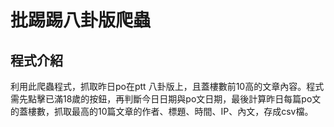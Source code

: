# 批踢踢八卦版爬蟲

## 程式介紹
利用此爬蟲程式，抓取昨日po在ptt 八卦版上，且蓋樓數前10高的文章內容。程式需先點擊已滿18歲的按鈕，再判斷今日日期與po文日期，最後計算昨日每篇po文的蓋樓數，抓取最高的10篇文章的作者、標題、時間、IP、內文，存成csv檔。
